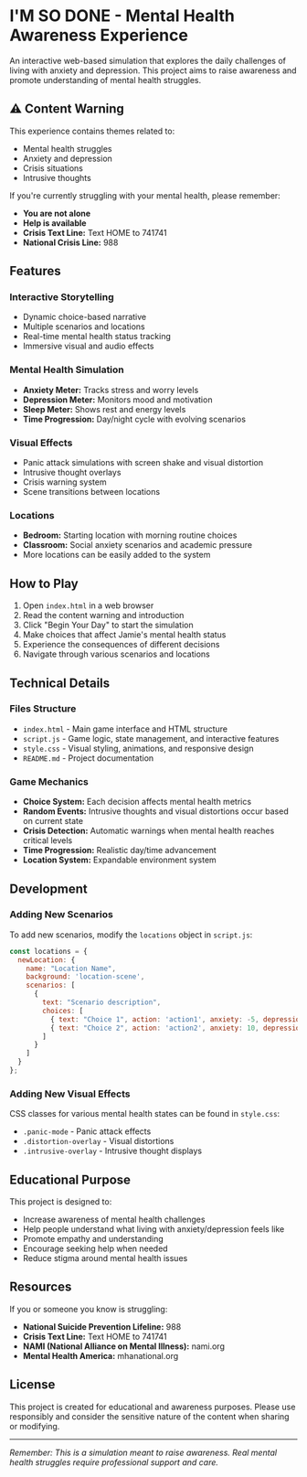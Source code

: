 # I'M SO DONE - Mental Health Awareness Experience

An interactive web-based simulation that explores the daily challenges of living with anxiety and depression. This project aims to raise awareness and promote understanding of mental health struggles.

## ⚠️ Content Warning

This experience contains themes related to:
- Mental health struggles
- Anxiety and depression
- Crisis situations
- Intrusive thoughts

If you're currently struggling with your mental health, please remember:
- **You are not alone**
- **Help is available**
- **Crisis Text Line:** Text HOME to 741741
- **National Crisis Line:** 988

## Features

### Interactive Storytelling
- Dynamic choice-based narrative
- Multiple scenarios and locations
- Real-time mental health status tracking
- Immersive visual and audio effects

### Mental Health Simulation
- **Anxiety Meter:** Tracks stress and worry levels
- **Depression Meter:** Monitors mood and motivation
- **Sleep Meter:** Shows rest and energy levels
- **Time Progression:** Day/night cycle with evolving scenarios

### Visual Effects
- Panic attack simulations with screen shake and visual distortion
- Intrusive thought overlays
- Crisis warning system
- Scene transitions between locations

### Locations
- **Bedroom:** Starting location with morning routine choices
- **Classroom:** Social anxiety scenarios and academic pressure
- More locations can be easily added to the system

## How to Play

1. Open `index.html` in a web browser
2. Read the content warning and introduction
3. Click "Begin Your Day" to start the simulation
4. Make choices that affect Jamie's mental health status
5. Experience the consequences of different decisions
6. Navigate through various scenarios and locations

## Technical Details

### Files Structure
- `index.html` - Main game interface and HTML structure
- `script.js` - Game logic, state management, and interactive features
- `style.css` - Visual styling, animations, and responsive design
- `README.md` - Project documentation

### Game Mechanics
- **Choice System:** Each decision affects mental health metrics
- **Random Events:** Intrusive thoughts and visual distortions occur based on current state
- **Crisis Detection:** Automatic warnings when mental health reaches critical levels
- **Time Progression:** Realistic day/time advancement
- **Location System:** Expandable environment system

## Development

### Adding New Scenarios
To add new scenarios, modify the `locations` object in `script.js`:

```javascript
const locations = {
  newLocation: {
    name: "Location Name",
    background: 'location-scene',
    scenarios: [
      {
        text: "Scenario description",
        choices: [
          { text: "Choice 1", action: 'action1', anxiety: -5, depression: 0 },
          { text: "Choice 2", action: 'action2', anxiety: 10, depression: 5 }
        ]
      }
    ]
  }
};
```

### Adding New Visual Effects
CSS classes for various mental health states can be found in `style.css`:
- `.panic-mode` - Panic attack effects
- `.distortion-overlay` - Visual distortions
- `.intrusive-overlay` - Intrusive thought displays

## Educational Purpose

This project is designed to:
- Increase awareness of mental health challenges
- Help people understand what living with anxiety/depression feels like
- Promote empathy and understanding
- Encourage seeking help when needed
- Reduce stigma around mental health issues

## Resources

If you or someone you know is struggling:
- **National Suicide Prevention Lifeline:** 988
- **Crisis Text Line:** Text HOME to 741741
- **NAMI (National Alliance on Mental Illness):** nami.org
- **Mental Health America:** mhanational.org

## License

This project is created for educational and awareness purposes. Please use responsibly and consider the sensitive nature of the content when sharing or modifying.

---

*Remember: This is a simulation meant to raise awareness. Real mental health struggles require professional support and care.*

